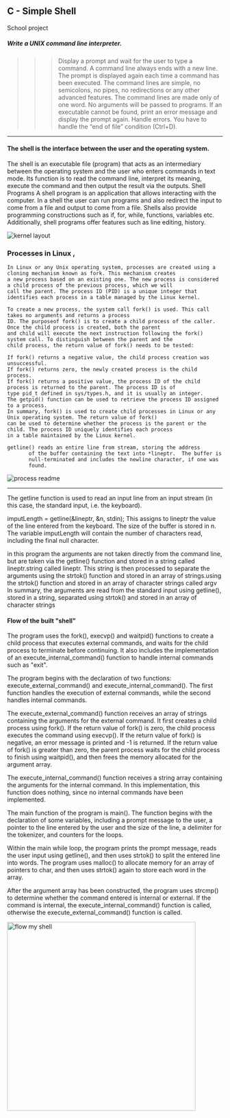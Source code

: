 ## C - Simple Shell		


School project 
##### Write a UNIX command line interpreter.


>>> Display a prompt and wait for the user to type a command. A command line always ends with a new line.
The prompt is displayed again each time a command has been executed.
The command lines are simple, no semicolons, no pipes, no redirections or any other advanced features.
The command lines are made only of one word. No arguments will be passed to programs.
If an executable cannot be found, print an error message and display the prompt again.
Handle errors.
You have to handle the “end of file” condition (Ctrl+D). 
-----------------------------------------------------------------------------------------------------------

#### The shell is the interface between the user and the operating system.

The shell is an executable file (program) that acts as an intermediary between the operating system and the user who enters
commands in text mode.
Its function is to read the command line, interpret its meaning, execute the command and then output the result via the outputs.
Shell Programs
A shell program is an application that allows interacting with the computer. In a shell the user 
can run programs and also redirect the input to come from a file and output to come from a 
file. Shells also provide programming constructions such as if, for, while, functions, variables 
etc. Additionally, shell programs offer features such as line editing, history.

![kernel layout](https://user-images.githubusercontent.com/124454895/234965806-232ecab7-9666-468d-8de1-029d39bed253.png)



### Processes in Linux ,
~~~
In Linux or any Unix operating system, processes are created using a cloning mechanism known as fork. This mechanism creates
a new process based on an existing one. The new process is considered a child process of the previous process, which we will
call the parent. The process ID (PID) is a unique integer that identifies each process in a table managed by the Linux kernel.

To create a new process, the system call fork() is used. This call takes no arguments and returns a process 
ID. The purposeof fork() is to create a child process of the caller. Once the child process is created, both the parent
and child will execute the next instruction following the fork() system call. To distinguish between the parent and the 
child process, the return value of fork() needs to be tested:

If fork() returns a negative value, the child process creation was unsuccessful.
If fork() returns zero, the newly created process is the child process.
If fork() returns a positive value, the process ID of the child process is returned to the parent. The process ID is of
type pid_t defined in sys/types.h, and it is usually an integer.
The getpid() function can be used to retrieve the process ID assigned to a process.
In summary, fork() is used to create child processes in Linux or any Unix operating system. The return value of fork() 
can be used to determine whether the process is the parent or the child. The process ID uniquely identifies each process
in a table maintained by the Linux kernel.

getline() reads an entire line from stream, storing the address
       of the buffer containing the text into *lineptr.  The buffer is
       null-terminated and includes the newline character, if one was
       found.
  ~~~
  
  
  ![process readme](https://user-images.githubusercontent.com/124454895/234963916-7dba232f-8948-4be6-90ce-3b2b2d8e7f76.png)

  ------------------------------------------------------------------------------------------------------------------------------
  
  The getline function is used to read an input line from an input stream (in this case, the standard input, i.e. the keyboard).
  
imputLength = getline(&lineptr, &n, stdin);
This assigns to lineptr the value of the line entered from the keyboard. The size of the buffer is stored in n.
 The variable imputLength will contain the number of characters read, including the final null character.

 in this program the arguments are not taken directly from the command line, but are taken via the getline() function and stored in a string 
 called lineptr.string called lineptr. This string is then processed to separate the arguments using the strtok() function and stored 
 in an array of strings.using the strtok() function and stored in an array of character strings called argv
 In summary, the arguments are read from the standard input using getline(), stored in a string, separated using strtok()
 and stored in an array of character strings


 #### Flow of the built "shell"
The program uses the fork(), execvp() and waitpid() functions to create a child process that executes external commands,
and waits for the child process to terminate before continuing. It also includes the implementation of an execute_internal_command() function to handle internal commands such as "exit".


The program begins with the declaration of two functions: execute_external_command() and execute_internal_command(). The first function handles 
the execution of external commands, while the second handles internal commands.

The execute_external_command() function receives an array of strings containing the arguments for the external command. It first creates a child process using fork(). If the return value of fork() is zero, the child process executes the command using execvp(). If the return value of fork() is negative, an error message is printed and -1 is returned. If the return value of fork() is greater than zero, the parent process waits for the child process to finish using waitpid(), and then frees the memory allocated for the argument array.

The execute_internal_command() function receives a string array containing the arguments for the internal command. In this implementation, this function does nothing, since no internal commands have been implemented.

The main function of the program is main(). The function begins with the declaration of some variables, including a prompt message to the user, a pointer to the line entered by the user and the size of the line, a delimiter for the tokenizer, and counters for the loops.

Within the main while loop, the program prints the prompt message, reads the user input using getline(), and then uses strtok() to split the entered line into words. The program uses malloc() to allocate memory for an array of pointers to char, and then uses strtok() again to store each word in the array.

After the argument array has been constructed, the program uses strcmp() to determine whether the command entered is internal or external. If the command is internal, the execute_internal_command() function is called, otherwise the execute_external_command() function is called.



<img width="440" alt="flow my shell" src="https://user-images.githubusercontent.com/124454895/235257036-40a8e350-7a85-4d7d-8a3d-79d8a6850189.png">

		  

